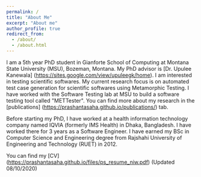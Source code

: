 ```yaml
---
permalink: /
title: "About Me"
excerpt: "About me"
author_profile: true
redirect_from: 
  - /about/
  - /about.html
---
```


I am a 5th year PhD student in Gianforte School of Computing at Montana State University (MSU), Bozeman, Montana. My PhD advisor is [Dr. Upulee Kanewala] (https://sites.google.com/view/upuleegk/home). I am interested in testing scientific softwares. My current research focus is on automated test case generation for
scientific softwares using Metamorphic Testing. I have worked with the Software Testing lab at MSU to build a software testing tool called "METTester". You can find more about 
my research in the [publications] (https://prashantasaha.github.io/publications/) tab.

Before starting my PhD, I have worked at a health information technology company named IQVIA (formerly IMS Health) in Dhaka, Bangladesh. 
I have worked there for 3 years as a Software Engineer. I have earned my BSc in Computer Science and Engineering degree from Rajshahi University of
Engineering and Technology (RUET) in 2012.

You can find my [CV] (https://prashantasaha.github.io/files/ps_resume_niw.pdf) (Updated 08/10/2020)
